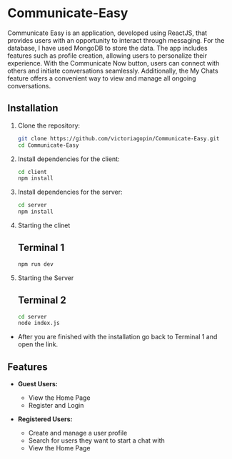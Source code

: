 # Communicate-Easy

Communicate Easy is an application, developed using ReactJS, that provides users with an opportunity to interact through messaging. For the database, I have used MongoDB to store the data. The app includes features such as profile creation, allowing users to personalize their experience. With the Communicate Now button, users can connect with others and initiate conversations seamlessly. Additionally, the My Chats feature offers a convenient way to view and manage all ongoing conversations.

## Installation

1. Clone the repository:
   ```bash
   git clone https://github.com/victoriagopin/Communicate-Easy.git
   cd Communicate-Easy
2. Install dependencies for the client:
   ```bash
   cd client
   npm install
3. Install dependencies for the server:
   ```bash
   cd server
   npm install
4. Starting the clinet
    ## Terminal 1
    ```bash
   npm run dev
5. Starting the Server
    ## Terminal 2
    ```bash
    cd server
    node index.js

- After you are finished with the installation go back to Terminal 1 and open the link.

## Features

- **Guest Users:**
  - View the Home Page
  - Register and Login

- **Registered Users:**
  - Create and manage a user profile
  - Search for users they want to start a chat with
  - View the Home Page
